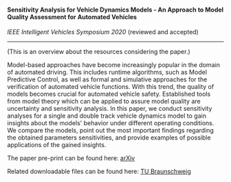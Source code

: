 #### Sensitivity Analysis for Vehicle Dynamics Models - An Approach to Model Quality Assessment for Automated Vehicles

_IEEE Intelligent Vehicles Symposium 2020_ (reviewed and accepted)

---

(This is an overview about the resources considering the paper.)

Model-based approaches have become increasingly popular in the domain of automated driving.
This includes runtime algorithms, such as Model Predictive Control,
as well as formal and simulative approaches for the verification of automated vehicle functions.
With this trend, the quality of models becomes crucial for automated vehicle safety.
Established tools from model theory which can be applied to assure model quality are uncertainty and sensitivity analysis.
In this paper, we conduct sensitivity analyses for a single and double track vehicle dynamics model
to gain insights about the models' behavior under different operating conditions.
We compare the models, point out the most important findings regarding the obtained parameters sensitivities,
and provide examples of possible applications of the gained insights.

The paper pre-print can be found here: [arXiv](https://arxiv.org/abs/2005.03872)

Related downloadable files can be found here: [TU Braunschweig](https://www.ifr.ing.tu-bs.de/static/files/forschung/IV2020/sensitivity_analysis/sensitivity_download.php)

